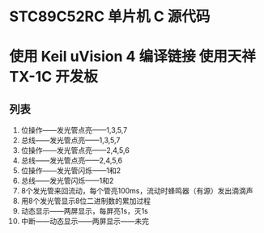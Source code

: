 # STC89C52RC 单片机 C 源代码
# 使用 Keil uVision 4 编译链接 使用天祥 TX-1C 开发板

## 列表
1. 位操作——发光管点亮——1,3,5,7
2. 总线——发光管点亮——1,3,5,7
3. 位操作——发光管点亮——2,4,5,6
4. 总线——发光管点亮——2,4,5,6
5. 位操作——发光管闪烁——1和2
6. 总线——发光管闪烁——1和2
7. 8个发光管来回流动，每个管亮100ms，流动时蜂鸣器（有源）发出滴滴声
8. 用8个发光管显示8位二进制数的累加过程
9. 动态显示——两屏显示，每屏亮1s，灭1s
10. 中断——动态显示——两屏显示——未完